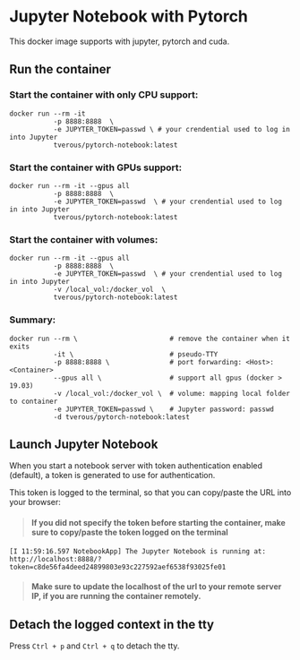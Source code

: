 # Jupyter Notebook with Pytorch

This docker image supports with jupyter, pytorch and cuda.

## Run the container

### Start the container with only CPU support:
```
docker run --rm -it 
           -p 8888:8888  \
           -e JUPYTER_TOKEN=passwd \ # your crendential used to log in into Jupyter
           tverous/pytorch-notebook:latest
```

### Start the container with GPUs support:
```
docker run --rm -it --gpus all 
           -p 8888:8888  \
           -e JUPYTER_TOKEN=passwd  \ # your crendential used to log in into Jupyter
           tverous/pytorch-notebook:latest
```

### Start the container with volumes:
```
docker run --rm -it --gpus all 
           -p 8888:8888  \
           -e JUPYTER_TOKEN=passwd  \ # your crendential used to log in into Jupyter
           -v /local_vol:/docker_vol  \
           tverous/pytorch-notebook:latest
```

### Summary:
```
docker run --rm \                       # remove the container when it exits
           -it \                        # pseudo-TTY
           -p 8888:8888 \               # port forwarding: <Host>:<Container>
           --gpus all \                 # support all gpus (docker > 19.03)
           -v /local_vol:/docker_vol \  # volume: mapping local folder to container
           -e JUPYTER_TOKEN=passwd \    # Jupyter password: passwd
           -d tverous/pytorch-notebook:latest
```

## Launch Jupyter Notebook

When you start a notebook server with token authentication enabled (default), a token is generated to use for authentication. 

This token is logged to the terminal, so that you can copy/paste the URL into your browser:

> #### If you did not specify the token before starting the container, make sure to copy/paste the token logged on the terminal

```
[I 11:59:16.597 NotebookApp] The Jupyter Notebook is running at:
http://localhost:8888/?token=c8de56fa4deed24899803e93c227592aef6538f93025fe01
```

> #### Make sure to update the localhost of the url to your remote server IP, if you are running the container remotely.

## Detach the logged context in the tty

Press `Ctrl + p` and `Ctrl + q` to detach the tty.
